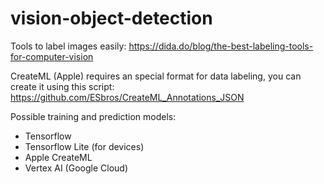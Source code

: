 # vision-object-detection


Tools to label images easily: https://dida.do/blog/the-best-labeling-tools-for-computer-vision


CreateML (Apple) requires an special format for data labeling, you can create it using this script:
https://github.com/ESbros/CreateML_Annotations_JSON



Possible training and prediction models:
- Tensorflow
- Tensorflow Lite (for devices)
- Apple CreateML
- Vertex AI (Google Cloud)
